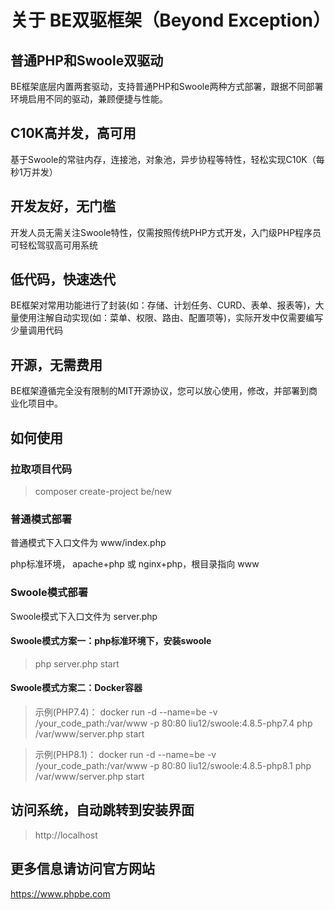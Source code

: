 
# 关于 BE双驱框架（Beyond Exception）


## 普通PHP和Swoole双驱动
BE框架底层内置两套驱动，支持普通PHP和Swoole两种方式部署，跟据不同部署环境启用不同的驱动，兼顾便捷与性能。

## C10K高并发，高可用
基于Swoole的常驻内存，连接池，对象池，异步协程等特性，轻松实现C10K（每秒1万并发）

## 开发友好，无门槛
开发人员无需关注Swoole特性，仅需按照传统PHP方式开发，入门级PHP程序员可轻松驾驭高可用系统

## 低代码，快速迭代
BE框架对常用功能进行了封装(如：存储、计划任务、CURD、表单、报表等)，大量使用注解自动实现(如：菜单、权限、路由、配置项等)，实际开发中仅需要编写少量调用代码

## 开源，无需费用
BE框架遵循完全没有限制的MIT开源协议，您可以放心使用，修改，并部署到商业化项目中。


## 如何使用

### 拉取项目代码

> composer create-project be/new


### 普通模式部署

普通模式下入口文件为 www/index.php

php标准环境， apache+php 或 nginx+php，根目录指向 www


### Swoole模式部署

Swoole模式下入口文件为 server.php

#### Swoole模式方案一：php标准环境下，安装swoole

> php server.php start


#### Swoole模式方案二：Docker容器

> 示例(PHP7.4)： docker run -d --name=be -v /your_code_path:/var/www -p 80:80 liu12/swoole:4.8.5-php7.4 php /var/www/server.php start


> 示例(PHP8.1)： docker run -d --name=be -v /your_code_path:/var/www -p 80:80 liu12/swoole:4.8.5-php8.1 php /var/www/server.php start



## 访问系统，自动跳转到安装界面

> http://localhost


## 更多信息请访问官方网站
    
https://www.phpbe.com
